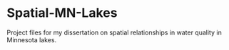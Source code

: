 # Spatial-MN-Lakes

Project files for my dissertation on spatial relationships in water quality in Minnesota lakes.

